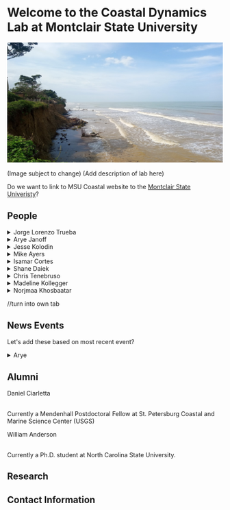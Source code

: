 # Welcome to the Coastal Dynamics Lab at Montclair State University

![Image of Coast](Images/Test.jpg)


(Image subject to change)
(Add description of lab here)

Do we want to link to MSU Coastal website to the [Montclair State Univeristy](https://www.montclair.edu/)?



## People
<details>
<summary>Jorge Lorenzo Trueba</summary>

Jorge's bio.

</details>

<details>
<summary>Arye Janoff</summary>

![Image](Images/IMG_0140.jpg)


Arye is a Ph.D. candidate in Environmental Science and Management. He previously received a Bachelor of Science in Environmental Science with a concentration in Earth Science from Tulane University. His work explores how coastal communities choose management strategies such as beach nourishment, groin construction, and landward retreat in relation to their neighboring communities. He also investigates how each community values its beach for recreational purposes, the physical efficiency of its beach nourishment project, and how these geophysical and economic components control their consequent nourishment decisions. Toward these goals, he has developed a coupled geomorphic-economic modeling framework to account for both human and natural dynamics and constructed a community-scale field dataset including beach nourishment frequency/magnitude and socioeconomic data. This research adds to our understanding of anthropogenically-modified systems and will help inform coastal managers and policymakers faced with the challenges associated with climate change such as sea-level rise and increased material costs in the future.


Arye previously served as a Research Intern in coastal microbiology with Drs. Ray Sambrotto and Kevin O’Driscoll funded by the Surfer’s Environmental Alliance, worked on projects in fluvial and coastal geomorphology with Dr. Nicole Gasparini of Tulane, was as a Natural Resource Intern with Dr. Julie Whitbeck at Jean Lafitte National Historical Park and Preserve, and worked as a laboratory/field technician with Dr. Norb Psuty for the Sandy Hook Cooperative Research Programs.


Arye is also an avid surfer, kayaker, bicyclist, runner, swimmer, and amateur photographer. He is the Secretary of the Bradley Beach Environmental Commission, volunteered on the Bradley Beach Oceanfront Development Task Force, and is a Special Advisor to the Bradley Beach Democratic District Delegates for the Monmouth County Democratic Committee. For more information, check out Arye’s [personal website](https://aryejanoff.wixsite.com/personalwebsite/), [Twitter page](https://twitter.com/geomorpharye/), Google Scholar, Github, or [Research Gate](https://www.researchgate.net/profile/Arye_Janoff/)!


</details>

<details>
<summary>Jesse Kolodin</summary>

Jesse's bio.

</details>

<details>
<summary>Mike Ayers</summary>

Mike's bio.

</details>

<details>
<summary>Isamar Cortes</summary>

Isamar's bio.

</details>

<details>
<summary>Shane Daiek</summary>

Shane's bio.

</details>

<details>
<summary>Chris Tenebruso</summary>

Chris' bio.

</details>

<details>
<summary>Madeline Kollegger</summary>

Madeline's bio.

</details>

<details>
<summary>Norjmaa Khosbaatar</summary>

Nora's bio.

</details>




//turn into own tab
## News Events
Let's add these based on most recent event?
<details>
<summary>Arye</summary>
<br>
Date: 07/21/2020

Arye Janoff was selected for the prestigious NOAA Sea Grant 2021 John A. Knauss Marine Policy Fellowship in Washington D.C. starting next February! He will be placed in the legislative branch of the federal government, working for either a personal office or Congressional Committee in the U.S. House of Representatives or the U.S. Senate. While his host office will not be determined until January 2021, his service in Congress will be to ensure that science informs the bi-partisan legislative process on issues related to coastal and marine resources. The Knauss Fellowship provides an excellent opportunity to continue developing his skillset of science implementation across various levels of government. We are proud and excited to see where his career path may lead!

</details>


## Alumni
</details>
<summary>Daniel Ciarletta</summary>
<br>

Currently a Mendenhall Postdoctoral Fellow at St. Petersburg Coastal and Marine Science Center (USGS)

</details>

</details>
<summary>William Anderson</summary>
<br>

Currently a Ph.D. student at North Carolina State University.

</details>

## Research 

## Contact Information



